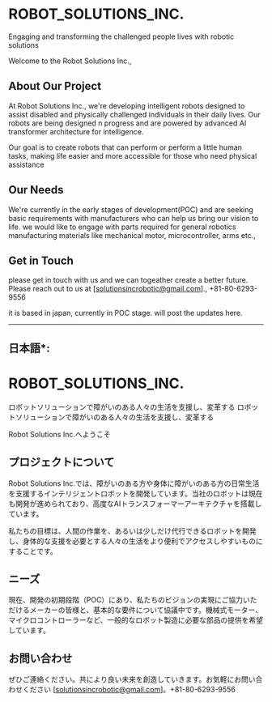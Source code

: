 # ROBOT_SOLUTIONS_INC.
Engaging and transforming the challenged people lives with  robotic solutions

Welcome to the Robot Solutions Inc., 

## About Our Project

At Robot Solutions Inc., we're developing intelligent robots designed to assist disabled and physically challenged individuals in their daily lives. Our robots are being designed n progress and are powered by advanced AI transformer architecture for intelligence.

Our goal is to create robots that can perform or perform a little human tasks, making life easier and more accessible for those who need physical assistance

## Our Needs

We're currently in the early stages of development(POC) and are seeking basic requirements with manufacturers who can help us bring our vision to life. we would like to engage with parts required for general robotics manufacturing materials like mechanical motor, microcontroller, arms etc.,

## Get in Touch

please get in touch with us and we can togeather create a better future. Please reach out to us at [solutionsincrobotic@gmail.com]., +81-80-6293-9556

it is based in japan,
currently in POC stage. will post the updates here.




-----------------
## 日本語*:

# ROBOT_SOLUTIONS_INC.
ロボットソリューションで障がいのある人々の生活を支援し、変革する
ロボットソリューションで障がいのある人々の生活を支援し、変革する

Robot Solutions Inc.へようこそ

## プロジェクトについて

Robot Solutions Inc.では、障がいのある方や身体に障がいのある方の日常生活を支援するインテリジェントロボットを開発しています。当社のロボットは現在も開発が進められており、高度なAIトランスフォーマーアーキテクチャを搭載しています。

私たちの目標は、人間の作業を、あるいは少しだけ代行できるロボットを開発し、身体的な支援を必要とする人々の生活をより便利でアクセスしやすいものにすることです。

## ニーズ

現在、開発の初期段階（POC）にあり、私たちのビジョンの実現にご協力いただけるメーカーの皆様と、基本的な要件について協議中です。機械式モーター、マイクロコントローラーなど、一般的なロボット製造に必要な部品の提供を希望しています。

## お問い合わせ

ぜひご連絡ください。共により良い未来を創造していきます。お気軽にお問い合わせください  [solutionsincrobotic@gmail.com]。+81-80-6293-9556


